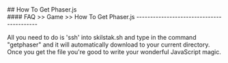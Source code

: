 <br>
<br>
## How To Get Phaser.js
<br>
#### FAQ >> Game >> How To Get Phaser.js
------------------------------------------

All you need to do is 'ssh' into skilstak.sh and type in the command
"getphaser" and it will automatically download to your current
directory. Once you get the file you're good to write your wonderful
JavaScript magic.
